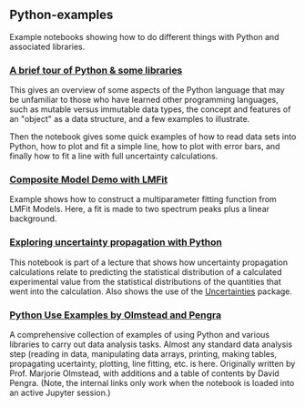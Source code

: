 ## Python-examples
Example notebooks showing how to do different things with Python and associated libraries.

### [A brief tour of Python & some libraries](https://github.com/UWPhysics433/Python-examples/blob/main/A%20brief%20tour%20of%20Python%20%26%20some%20libraries.ipynb)
This gives an overview of some aspects of the Python language that may be unfamiliar to those who have learned other programming languages, such as mutable versus immutable data types, the concept and features of an "object" as a data structure, and a few examples to illustrate.

Then the notebook gives some quick examples of how to read data sets into Python, how to plot and fit a simple line, how to plot with error bars, and finally how to fit a line with full uncertainty calculations.

### [Composite Model Demo with LMFit](https://github.com/UWPhysics433/Python-examples/blob/main/Composite%20Model%20Demo%20with%20LMFit.ipynb)
Example shows how to construct a multiparameter fitting function from LMFit Models. Here, a fit is made to two spectrum peaks plus a linear background.

### [Exploring uncertainty propagation with Python](https://github.com/UWPhysics433/Python-examples/blob/main/Exploring%20uncertainty%20propagation%20with%20Python.ipynb)
This notebook is part of a lecture that shows how uncertainty propagation calculations relate to predicting the statistical distribution of a calculated experimental value from the statistical distributions of the quantities that went into the calculation.  Also shows the use of the [Uncertainties](https://pythonhosted.org/uncertainties/) package.

### [Python Use Examples by Olmstead and Pengra](https://github.com/UWPhysics433/Python-examples/blob/main/Python%20Use%20Examples%20by%20Olmstead%20and%20Pengra.ipynb)
A comprehensive collection of examples of using Python and various libraries to carry out data analysis tasks.  Almost any standard data analysis step (reading in data, manipulating data arrays, printing, making tables, propagating ucertainty, plotting, line fitting, etc. is here.  Originally written by Prof. Marjorie Olmstead, with additions and a table of contents by David Pengra.  (Note, the internal links only work when the notebook is loaded into an active Jupyter session.)
